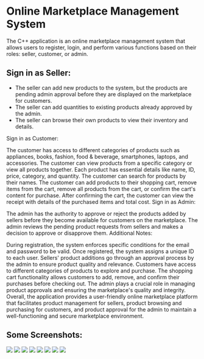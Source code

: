 # Online Marketplace Management System
The C++ application is an online marketplace management system that allows users to register, login, and perform various functions based on their roles: seller, customer, or admin.

## Sign in as Seller:
<ul>
<li>The seller can add new products to the system, but the products are pending admin approval before they are displayed on the marketplace for customers.</li>
<li>The seller can add quantities to existing products already approved by the admin.</li>
<li>The seller can browse their own products to view their inventory and details.</li>
</ul>

Sign in as Customer:

The customer has access to different categories of products such as appliances, books, fashion, food & beverage, smartphones, laptops, and accessories.
The customer can view products from a specific category or view all products together. Each product has essential details like name, ID, price, category, and quantity.
The customer can search for products by their names.
The customer can add products to their shopping cart, remove items from the cart, remove all products from the cart, or confirm the cart's content for purchase.
After confirming the cart, the customer can view the receipt with details of the purchased items and total cost.
Sign in as Admin:

The admin has the authority to approve or reject the products added by sellers before they become available for customers on the marketplace.
The admin reviews the pending product requests from sellers and makes a decision to approve or disapprove them.
Additional Notes:

During registration, the system enforces specific conditions for the email and password to be valid.
Once registered, the system assigns a unique ID to each user.
Sellers' product additions go through an approval process by the admin to ensure product quality and relevance.
Customers have access to different categories of products to explore and purchase.
The shopping cart functionality allows customers to add, remove, and confirm their purchases before checking out.
The admin plays a crucial role in managing product approvals and ensuring the marketplace's quality and integrity.
Overall, the application provides a user-friendly online marketplace platform that facilitates product management for sellers, product browsing and purchasing for customers, and product approval for the admin to maintain a well-functioning and secure marketplace environment.


## Some Screenshots: 
<div>
  <img src = "https://github.com/Fares3993/Online-Marketplace-Management-System/assets/84674642/73a6515a-ed84-4afe-8193-bdc086ce4c13">
  <img src = "https://github.com/Fares3993/Online-Marketplace-Management-System/assets/84674642/71a08c36-8e5c-419f-8154-5b6d561044a8">
  <img src = "https://github.com/Fares3993/Online-Marketplace-Management-System/assets/84674642/49edb310-4371-44cd-a30f-60d70c4016dd">
  <img src = "https://github.com/Fares3993/Online-Marketplace-Management-System/assets/84674642/ac5fd04c-edd9-4c91-8373-55e5ac4e5230">
  <img src = "https://github.com/Fares3993/Online-Marketplace-Management-System/assets/84674642/055359ec-b647-4a86-ad5b-cd9f76aa4eca">
  <img src = "https://github.com/Fares3993/Online-Marketplace-Management-System/assets/84674642/1705fdbf-b8de-4c95-9533-42c79d03c7d9">
  <img src = "https://github.com/Fares3993/Online-Marketplace-Management-System/assets/84674642/935f1ef8-8b65-46ab-a1b6-ec8b8890631d">
  <img src = "https://github.com/Fares3993/Online-Marketplace-Management-System/assets/84674642/eddb18ad-aa1c-4cb0-867d-cbc11c1be52a">
</div>
